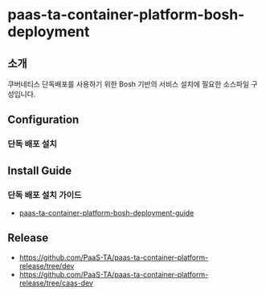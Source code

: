# paas-ta-container-platform-bosh-deployment
## 소개

쿠버네티스 단독배포를 사용하기 위한 Bosh 기반의 서비스 설치에 필요한 소스파일 구성입니다.

## Configuration
### 단독 배포 설치

## Install Guide
### 단독 배포 설치 가이드
- [paas-ta-container-platform-bosh-deployment-guide](https://github.com/PaaS-TA/paas-ta-container-platform/blob/dev/install-guide/bosh/paas-ta-container-platform-bosh-deployment-guide-v1.0.md)

## Release
- https://github.com/PaaS-TA/paas-ta-container-platform-release/tree/dev
- https://github.com/PaaS-TA/paas-ta-container-platform-release/tree/caas-dev
